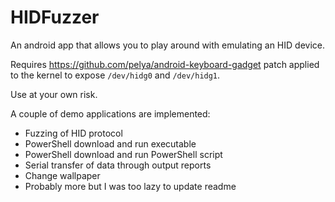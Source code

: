 # HIDFuzzer
An android app that allows you to play around with emulating an HID device.

Requires https://github.com/pelya/android-keyboard-gadget patch applied to the kernel to expose `/dev/hidg0` and `/dev/hidg1`.

Use at your own risk.

A couple of demo applications are implemented:
- Fuzzing of HID protocol
- PowerShell download and run executable
- PowerShell download and run PowerShell script
- Serial transfer of data through output reports
- Change wallpaper
- Probably more but I was too lazy to update readme